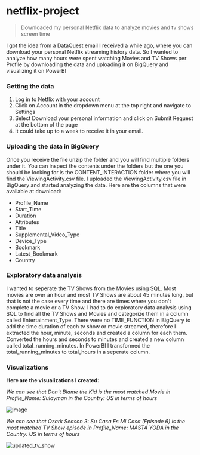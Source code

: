 # netflix-project
>Downloaded my personal Netflix data to analyze movies and tv shows screen time

I got the idea from a DataQuest email I received a while ago, where you can download your personal Netflix streaming history data. So I wanted to analyze how many hours were spent watching Movies and TV Shows per Profile by downloading the data and uploading it on BigQuery and visualizing it on PowerBI

### Getting the data

1. Log in to Netflix with your account
2. Click on Account in the dropdown menu at the top right and navigate to Settings
3. Select Download your personal information and click on Submit Request at the bottom of the page
4. It could take up to a week to receive it in your email.

### Uploading the data in BigQuery

Once you receive the file unzip the folder and you will find multiple folders under it. You can inspect the contents under the folders but the one you should be looking for is the CONTENT_INTERACTION folder where you will find the ViewingActivity.csv file. I uploaded the ViewingActivity.csv file in BigQuery and started analyzing the data. Here are the columns that were available at download:

- Profile_Name
- Start_Time
- Duration
- Attributes
- Title
- Supplemental_Video_Type
- Device_Type
- Bookmark
- Latest_Bookmark
- Country

### Exploratory data analysis

I wanted to seperate the TV Shows from the Movies using SQL. Most movies are over an hour and most TV Shows are about 45 minutes long, but that is not the case every time and there are times where you don't complete a movie or a TV Show. I had to do exploratory data analysis using SQL to find all the TV Shows and Movies and categorize them in a column called Entertainment_Type. There were no TIME_FUNCTION in BigQuery to add the time duration of each tv show or movie streamed, therefore I extracted the hour, minute, seconds and created a column for each them. Converted the hours and seconds to minutes and created a new column called total_running_minutes. In PowerBI I transformed the total_running_minutes to total_hours in a seperate column.

### Visualizations

**Here are the visualizations I created:**

*We can see that Don't Blame the Kid is the most watched Movie in Profile_Name: Sulayman in the Country: US in terms of hours*

![image](https://user-images.githubusercontent.com/30465635/208797005-1c5ec96e-becf-41f1-8d03-d6dd2b966abc.png)


*We can see that Ozark Season 3: Su Casa Es Mi Casa (Episode 6) is the most watched TV Show episode in Profile_Name: MASTA YODA in the Country: US in terms of hours*

![updated_tv_show](https://user-images.githubusercontent.com/30465635/214454102-fef15d4e-126f-407f-8608-5e71ce384f76.PNG)
